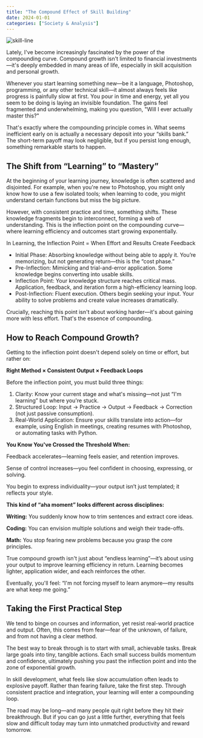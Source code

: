 ```yaml
---
title: "The Compound Effect of Skill Building"
date: 2024-01-01
categories: ["Society & Analysis"]
---
```


![skill-line](https://i.imgur.com/Mtg2iaq.png)

Lately, I've become increasingly fascinated by the power of the compounding curve. Compound growth isn't limited to financial investments—it's deeply embedded in many areas of life, especially in skill acquisition and personal growth.

Whenever you start learning something new—be it a language, Photoshop, programming, or any other technical skill—it almost always feels like progress is painfully slow at first. You pour in time and energy, yet all you seem to be doing is laying an invisible foundation. The gains feel fragmented and underwhelming, making you question, "Will I ever actually master this?"

That's exactly where the compounding principle comes in. What seems inefficient early on is actually a necessary deposit into your “skills bank.” The short-term payoff may look negligible, but if you persist long enough, something remarkable starts to happen.

## The Shift from “Learning” to “Mastery”
At the beginning of your learning journey, knowledge is often scattered and disjointed. For example, when you're new to Photoshop, you might only know how to use a few isolated tools; when learning to code, you might understand certain functions but miss the big picture.

However, with consistent practice and time, something shifts. These knowledge fragments begin to interconnect, forming a web of understanding. This is the inflection point on the compounding curve—where learning efficiency and outcomes start growing exponentially.

In Learning, the Inflection Point = When Effort and Results Create Feedback

- Initial Phase: Absorbing knowledge without being able to apply it. You’re memorizing, but not generating return—this is the “cost phase.”
- Pre-Inflection: Mimicking and trial-and-error application. Some knowledge begins converting into usable skills.
- Inflection Point: Your knowledge structure reaches critical mass. Application, feedback, and iteration form a high-efficiency learning loop.
- Post-Inflection: Fluent execution. Others begin seeking your input. Your ability to solve problems and create value increases dramatically.

Crucially, reaching this point isn't about working harder—it's about gaining more with less effort. That's the essence of compounding.

## How to Reach Compound Growth?
Getting to the inflection point doesn't depend solely on time or effort, but rather on:

**Right Method × Consistent Output × Feedback Loops**

Before the inflection point, you must build three things:

1. Clarity: Know your current stage and what's missing—not just “I'm learning” but where you're stuck.
2. Structured Loop: Input → Practice → Output → Feedback → Correction (not just passive consumption).
3. Real-World Application: Ensure your skills translate into action—for example, using English in meetings, creating resumes with Photoshop, or automating tasks with Python.

**You Know You've Crossed the Threshold When:**

Feedback accelerates—learning feels easier, and retention improves.

Sense of control increases—you feel confident in choosing, expressing, or solving.

You begin to express individuality—your output isn’t just templated; it reflects your style.

**This kind of “aha moment” looks different across disciplines:**

**Writing:** You suddenly know how to trim sentences and extract core ideas.

**Coding:** You can envision multiple solutions and weigh their trade-offs.

**Math:** You stop fearing new problems because you grasp the core principles.

True compound growth isn't just about “endless learning”—it’s about using your output to improve learning efficiency in return. Learning becomes lighter, application wider, and each reinforces the other.

Eventually, you'll feel: “I'm not forcing myself to learn anymore—my results are what keep me going.”

## Taking the First Practical Step
We tend to binge on courses and information, yet resist real-world practice and output. Often, this comes from fear—fear of the unknown, of failure, and from not having a clear method.

The best way to break through is to start with small, achievable tasks. Break large goals into tiny, tangible actions. Each small success builds momentum and confidence, ultimately pushing you past the inflection point and into the zone of exponential growth.

In skill development, what feels like slow accumulation often leads to explosive payoff. Rather than fearing failure, take the first step. Through consistent practice and integration, your learning will enter a compounding loop.

The road may be long—and many people quit right before they hit their breakthrough. But if you can go just a little further, everything that feels slow and difficult today may turn into unmatched productivity and reward tomorrow.
